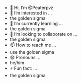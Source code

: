 - 👋 Hi, I’m @Peaterpvz
- 👀 I’m interested in ...
- the golden sigma
- 🌱 I’m currently learning ...
- the golden sigma
- 💞️ I’m looking to collaborate on ...
- the golden sigma
- 📫 How to reach me ...
- use the golden sigma
- 😄 Pronouns: ...
- he/him
- ⚡ Fun fact: ...
- the golden sigma

<!---
Peaterpvz/Peaterpvz is a ✨ special ✨ repository because its `README.md` (this file) appears on your GitHub profile.
You can click the Preview link to take a look at your changes.
boring ass template bro
--->

